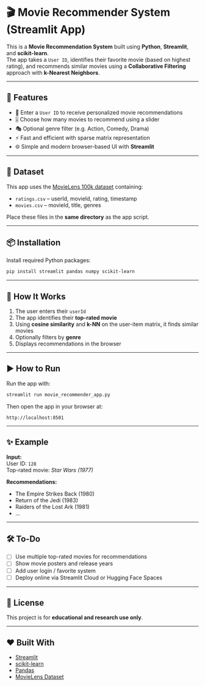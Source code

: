 # 🎬 Movie Recommender System (Streamlit App)

This is a **Movie Recommendation System** built using **Python**, **Streamlit**, and **scikit-learn**.  
The app takes a `User ID`, identifies their favorite movie (based on highest rating), and recommends similar movies using a **Collaborative Filtering** approach with **k-Nearest Neighbors**.

---

## 🚀 Features

- 🔢 Enter a `User ID` to receive personalized movie recommendations  
- 🎚️ Choose how many movies to recommend using a slider  
- 🎭 Optional genre filter (e.g. Action, Comedy, Drama)  
- ⚡ Fast and efficient with sparse matrix representation  
- 🌐 Simple and modern browser-based UI with **Streamlit**

---

## 📂 Dataset

This app uses the [MovieLens 100k dataset](https://grouplens.org/datasets/movielens/) containing:
- `ratings.csv` – userId, movieId, rating, timestamp  
- `movies.csv` – movieId, title, genres  

Place these files in the **same directory** as the app script.

---

## 📦 Installation

Install required Python packages:

```bash
pip install streamlit pandas numpy scikit-learn
```

---

## 🧠 How It Works

1. The user enters their `userId`  
2. The app identifies their **top-rated movie**  
3. Using **cosine similarity** and **k-NN** on the user-item matrix, it finds similar movies  
4. Optionally filters by **genre**  
5. Displays recommendations in the browser  

---

## ▶️ How to Run

Run the app with:

```bash
streamlit run movie_recommender_app.py
```

Then open the app in your browser at:

```
http://localhost:8501
```

---

## ✨ Example

**Input:**  
User ID: `128`  
Top-rated movie: *Star Wars (1977)*

**Recommendations:**
- The Empire Strikes Back (1980)  
- Return of the Jedi (1983)  
- Raiders of the Lost Ark (1981)  
- ...

---

## 🛠️ To-Do

- [ ] Use multiple top-rated movies for recommendations  
- [ ] Show movie posters and release years  
- [ ] Add user login / favorite system  
- [ ] Deploy online via Streamlit Cloud or Hugging Face Spaces  

---

## 📄 License

This project is for **educational and research use only**.

---

## ❤️ Built With

- [Streamlit](https://streamlit.io/)  
- [scikit-learn](https://scikit-learn.org/)  
- [Pandas](https://pandas.pydata.org/)  
- [MovieLens Dataset](https://grouplens.org/datasets/movielens/)


